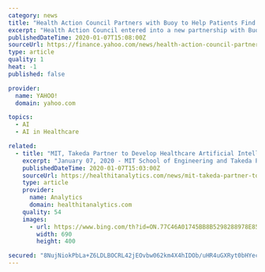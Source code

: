 ```yaml
---
category: news
title: "Health Action Council Partners with Buoy to Help Patients Find the Right Care"
excerpt: "Health Action Council entered into a new partnership with Buoy Health to help individuals make more informed decisions about where to get the care best suited for their symptoms. The partnership draws on an artificial intelligence solution developed by Buoy Health,"
publishedDateTime: 2020-01-07T15:08:00Z
sourceUrl: https://finance.yahoo.com/news/health-action-council-partners-buoy-150000161.html
type: article
quality: 1
heat: -1
published: false

provider:
  name: YAHOO!
  domain: yahoo.com

topics:
  - AI
  - AI in Healthcare

related:
  - title: "MIT, Takeda Partner to Develop Healthcare Artificial Intelligence"
    excerpt: "January 07, 2020 - MIT School of Engineering and Takeda Pharmaceuticals Company Limited have partnered to use artificial intelligence tools to benefit health and ... to learn from and engage with researchers from MIT and offer insights that will advance healthcare. “We are thrilled to create this collaboration with Takeda,” says Anantha ..."
    publishedDateTime: 2020-01-07T15:03:00Z
    sourceUrl: https://healthitanalytics.com/news/mit-takeda-partner-to-develop-healthcare-artificial-intelligence
    type: article
    provider:
      name: Analytics
      domain: healthitanalytics.com
    quality: 54
    images:
      - url: https://www.bing.com/th?id=ON.77C46A01745BB8B5298288978E85314A
        width: 690
        height: 400

secured: "8NujNiokPbLa+Z6LDLBOCRL42jEOvbw062km4X4hIDOb/uHR4uGXRyt0bHYecdvDTHJqGLPYpyc9e2MabfxvW3LW5hlYjGU00/PxY1HRwREsj2cGo7baC7p5fMZkZmab0/XLPUfU24KJ1QsrW6a7kJ9l//bE4DdZjs2ngMt+j6ds4Ah15RFqq58LV2DXgapjcnvy7/n4L9qVntpzX1TRCY0Ykdxy/gzgCzfNoNLQWOYQ1lRh3Z7heIVmh0UTCOdogKI1oT7j0tMpYsPIubuHcQ==;8wNmc5izI007B1RQ6D9PpA=="
---
```


